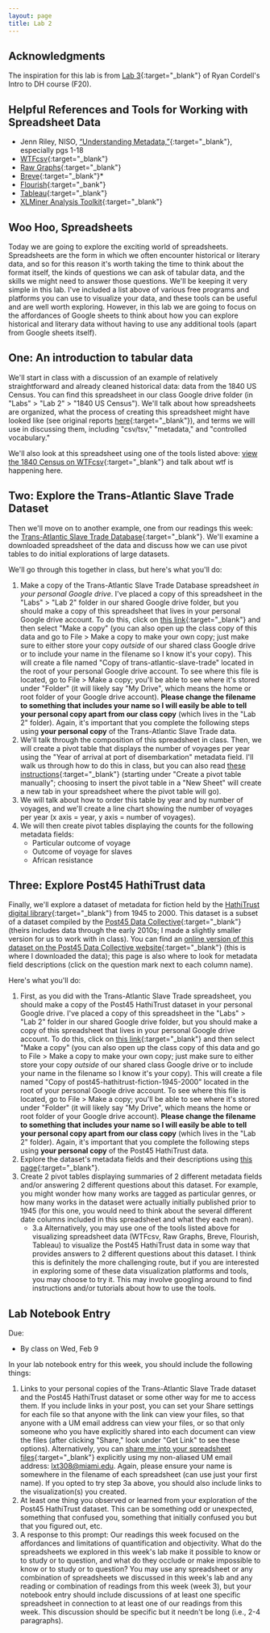 ```yaml
---
layout: page
title: Lab 2
---
```

## Acknowledgments
The inspiration for this lab is from [Lab 3](https://f20idh.ryancordell.org/2020/09/22/Data-and-Metadata/){:target="_blank"} of Ryan Cordell's Intro to DH course (F20).

## Helpful References and Tools for Working with Spreadsheet Data
- Jenn Riley, NISO, [“Understanding Metadata,”](https://groups.niso.org/apps/group_public/download.php/17446/Understanding%20Metadata.pdf){:target="_blank"}, especially pgs 1-18
- [WTFcsv](https://databasic.io/en/wtfcsv/){:target="_blank"}
- [Raw Graphs](https://app.rawgraphs.io/){:target="_blank"}
- [Breve](http://hdlab.stanford.edu/breve/){:target="_blank"}\*
- [Flourish](https://flourish.studio/){:target="_bank"}
- [Tableau](https://public.tableau.com/en-us/s/){:target="_blank"}
- [XLMiner Analysis Toolkit](https://workspace.google.com/marketplace/app/xlminer_analysis_toolpak/600284989882){:target="_blank"}

## Woo Hoo, Spreadsheets
Today we are going to explore the exciting world of spreadsheets. Spreadsheets are the form in which we often encounter historical or literary data, and so for this reason it's worth taking the time to think about the format itself, the kinds of questions we can ask of tabular data, and the skills we might need to answer those questions. We'll be keeping it very simple in this lab. I've included a list above of various free programs and platforms you can use to visualize your data, and these tools can be useful and are well worth exploring. However, in this lab we are going to focus on the affordances of Google sheets to think about how you can explore historical and literary data without having to use any additional tools (apart from Google sheets itself).

## One: An introduction to tabular data
We'll start in class with a discussion of an example of relatively straightforward and already cleaned historical data: data from the 1840 US Census. You can find this spreadsheet in our class Google drive folder (in "Labs" > "Lab 2" > "1840 US Census"). We'll talk about how spreadsheets are organized, what the process of creating this spreadsheet might have looked like (see original reports [here](https://www.census.gov/library/publications/1841/dec/1840c.html){:target="_blank"}), and terms we will use in discussing them, including "csv/tsv," "metadata," and "controlled vocabulary."

We'll also look at this spreadsheet using one of the tools listed above: [view the 1840 Census on WTFcsv](https://databasic.io/en/wtfcsv/results/61d8a486da7d150900acd9e6?submit=true){:target="_blank"} and talk about wtf is happening here.

## Two: Explore the Trans-Atlantic Slave Trade Dataset
Then we'll move on to another example, one from our readings this week: the [Trans-Atlantic Slave Trade Database](https://www.slavevoyages.org/voyage/database){:target="_blank"}. We'll examine a downloaded spreadsheet of the data and discuss how we can use pivot tables to do initial explorations of large datasets.

We'll go through this together in class, but here's what you'll do:
1. Make a copy of the Trans-Atlantic Slave Trade Database spreadsheet *in your personal Google drive*. I've placed a copy of this spreadsheet in the "Labs" > "Lab 2" folder in our shared Google drive folder, but you should make a copy of this spreadsheet that lives in your personal Google drive account. To do this, click on [this link](https://docs.google.com/spreadsheets/d/1-pPVto-pi_UzLpxkDu6xnplStOyuWOrFd2EbSbW_WBo/copy){:target="_blank"} and then select "Make a copy" (you can also open up the class copy of this data and go to File > Make a copy to make your own copy; just make sure to either store your copy *outside* of our shared class Google drive or to include your name in the filename so I know it's your copy). This will create a file named "Copy of trans-atlantic-slave-trade" located in the root of your personal Google drive account. To see where this file is located, go to File > Make a copy; you'll be able to see where it's stored under "Folder" (it will likely say "My Drive", which means the home or root folder of your Google drive account). **Please change the filename to something that includes your name so I will easily be able to tell your personal copy apart from our class copy** (which lives in the "Lab 2" folder). Again, it's important that you complete the following steps using **your personal copy** of the Trans-Atlantic Slave Trade data.
2. We'll talk through the composition of this spreadsheet in class. Then, we will create a pivot table that displays the number of voyages per year using the "Year of arrival at port of disembarkation" metadata field. I'll walk us through how to do this in class, but you can also read [these instructions](https://support.google.com/a/users/answer/9308944?hl=en){:target="_blank"} (starting under "Create a pivot table manually"; choosing to insert the pivot table in a "New Sheet" will create a new tab in your spreadsheet where the pivot table will go).
3. We will talk about how to order this table by year and by number of voyages, and we'll create a line chart showing the number of voyages per year (x axis = year, y axis = number of voyages).
4. We will then create pivot tables displaying the counts for the following metadata fields:
    - Particular outcome of voyage
    - Outcome of voyage for slaves
    - African resistance

## Three: Explore Post45 HathiTrust data
Finally, we'll explore a dataset of metadata for fiction held by the [HathiTrust digital library](https://www.hathitrust.org/){:target="_blank"} from 1945 to 2000. This dataset is a subset of a dataset compiled by the [Post45 Data Collective](https://data.post45.org/our-data/){:target="_blank"} (theirs includes data through the early 2010s; I made a slightly smaller version for us to work with in class). You can find an [online version of this dataset on the Post45 Data Collective website](https://view.data.post45.org/index){:target="_blank"} (this is where I downloaded the data); this page is also where to look for metadata field descriptions (click on the question mark next to each column name).

Here's what you'll do:
1. First, as you did with the Trans-Atlantic Slave Trade spreadsheet, you should make a copy of the Post45 HathiTrust dataset in your personal Google drive. I've placed a copy of this spreadsheet in the "Labs" > "Lab 2" folder in our shared Google drive folder, but you should make a copy of this spreadsheet that lives in your personal Google drive account. To do this, click on [this link](https://docs.google.com/spreadsheets/d/127KKKy9TXEk6jkus73j6l-BKAyJR2ZtbpA75d7Qg1X0/copy){:target="_blank"} and then select "Make a copy" (you can also open up the class copy of this data and go to File > Make a copy to make your own copy; just make sure to either store your copy *outside* of our shared class Google drive or to include your name in the filename so I know it's your copy). This will create a file named "Copy of post45-hathitrust-fiction-1945-2000" located in the root of your personal Google drive account. To see where this file is located, go to File > Make a copy; you'll be able to see where it's stored under "Folder" (it will likely say "My Drive", which means the home or root folder of your Google drive account). **Please change the filename to something that includes your name so I will easily be able to tell your personal copy apart from our class copy** (which lives in the "Lab 2" folder). Again, it's important that you complete the following steps using **your personal copy** of the Post45 HathiTrust data.
2. Explore the dataset's metadata fields and their descriptions using [this page](https://view.data.post45.org/index){:target="_blank"}.
3. Create 2 pivot tables displaying summaries of 2 different metadata fields and/or answering 2 different questions about this dataset. For example, you might wonder how many works are tagged as particular genres, or how many works in the dataset were actually initially published prior to 1945 (for this one, you would need to think about the several different date columns included in this spreadsheet and what they each mean).
    - 3.a Alternatively, you may use one of the tools listed above for visualizing spreadsheet data (WTFcsv, Raw Graphs, Breve, Flourish, Tableau) to visualize the Post45 HathiTrust data in some way that provides answers to 2 different questions about this dataset. I think this is definitely the more challenging route, but if you are interested in exploring some of these data visualization platforms and tools, you may choose to try it. This may involve googling around to find instructions and/or tutorials about how to use the tools.

## Lab Notebook Entry
Due:
- By class on Wed, Feb 9

In your lab notebook entry for this week, you should include the following things:
1. Links to your personal copies of the Trans-Atlantic Slave Trade dataset and the Post45 HathiTrust dataset or some other way for me to access them. If you include links in your post, you can set your Share settings for each file so that anyone with the link can view your files, so that anyone with a UM email address can view your files, or so that only someone who you have explicitly shared into each document can view the files (after clicking "Share," look under "Get Link" to see these options). Alternatively, you can [share me into your spreadsheet files](https://support.google.com/docs/answer/2494822?hl=en&co=GENIE.Platform%3DDesktop#zippy=%2Cshare-multiple-files%2Cchange-who-your-link-is-shared-with){:target="_blank"} explicitly using my non-aliased UM email address: <lxt308@miami.edu>. Again, please ensure your name is somewhere in the filename of each spreadsheet (can use just your first name). If you opted to try step 3a above, you should also include links to the visualization(s) you created.
2. At least one thing you observed or learned from your exploration of the Post45 HathiTrust dataset. This can be something odd or unexpected, something that confused you, something that initially confused you but that you figured out, etc.
3. A response to this prompt: Our readings this week focused on the affordances and limitations of quantification and objectivity. What do the spreadsheets we explored in this week's lab make it possible to know or to study or to question, and what do they occlude or make impossible to know or to study or to question? You may use any spreadsheet or any combination of spreadsheets we discussed in this week's lab and any reading or combination of readings from this week (week 3), but your notebook entry should include discussions of at least one specific spreadsheet in connection to at least one of our readings from this week. This discussion should be specific but it needn't be long (i.e., 2-4 paragraphs).

